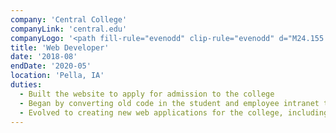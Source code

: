 ```yaml
---
company: 'Central College'
companyLink: 'central.edu'
companyLogo: '<path fill-rule="evenodd" clip-rule="evenodd" d="M24.155 44.143c-2.449 0-4.64.675-6.358 2.051-1.791 1.424-2.968 3.716-2.968 6.396 0 3.113 1.46 5.309 3.344 6.636 1.72 1.183 3.745 1.617 5.865 1.617 1.507 0 3.204-.362 3.721-.555.259-.096.542-.192.825-.241.353-.458.965-2.051 1.13-3.307-.094-.168-.447-.216-.613-.096-.541 1.424-1.884 3.451-4.921 3.451-3.863 0-6.996-2.8-6.996-7.867 0-4.996 3.062-7.337 6.665-7.337 3.416 0 4.476 1.883 4.83 3.523.164.145.517.121.635-.048a50.7 50.7 0 01-.33-3.548c-.197.023-.355-.018-.604-.082l-.055-.014c-1.108-.314-2.897-.579-4.17-.579zm9.457 11.29c0-2.694 1.189-4.237 2.787-4.237 2.302 0 3.127 2.644 3.127 4.726 0 1.885-.654 4.138-2.787 4.138s-3.127-2.4-3.127-4.628zm2.884 5.361c3.03 0 5.114-2.203 5.114-5.265 0-3.011-2.206-5.068-4.92-5.068-2.858 0-5.162 2.203-5.162 5.289 0 3.06 2.182 5.044 4.968 5.044zm10.719-.955c-.872-.122-.92-.367-.92-2.13v-8.714c0-.942.036-1.998.062-2.739.004-.106.008-.205.01-.296a.266.266 0 00-.242-.147c-.86.46-1.981.823-2.592 1.02l-.025.009c-.122.072-.122.416 0 .49l.241.146c.729.44.752.587.752 2.032v8.199c0 1.763-.023 2.008-.92 2.13l-.558.074c-.17.122-.12.539.049.612.726-.049 1.454-.073 2.326-.073.784-.001 1.568.023 2.35.073.17-.073.218-.49.049-.612l-.582-.074zm6.713 0c-.872-.122-.92-.367-.92-2.13v-8.714c0-.9.033-1.901.058-2.635l.014-.4a.266.266 0 00-.243-.147c-.865.461-1.991.826-2.6 1.023l-.017.006c-.12.072-.12.416 0 .49l.243.146c.727.44.752.587.752 2.032v8.199c0 1.763-.025 2.008-.923 2.13l-.557.074c-.17.122-.12.539.048.612a33.5 33.5 0 012.327-.073c.784-.001 1.568.023 2.35.073.171-.073.22-.49.05-.612l-.582-.074zm8.468-6.636c-.194.148-.727.245-2.52.245h-1.72c-.17 0-.17-.073-.17-.122.024-.808 1.26-2.13 2.69-2.13 1.405 0 1.866.856 1.866 1.542 0 .318-.073.417-.146.465zm-4.677 1.641c0-.612.025-.661.655-.661h4.482c1.018 0 1.358-.025 1.43-.172.049-.097.097-.293.097-.636 0-1.47-1.356-2.914-3.44-2.914-2.909 0-4.871 2.522-4.871 5.535 0 1.076.29 2.227 1.017 3.182.704.93 1.939 1.616 3.514 1.616 1.26 0 3.005-.611 3.805-2.277-.025-.22-.194-.368-.437-.294-.751.955-1.43 1.2-2.23 1.2-2.592 0-4.022-2.106-4.022-4.579zm12.893-5.556c1.478 0 2.155 1.396 2.155 3.06 0 1.495-.677 2.547-1.986 2.547-1.164 0-2.205-1.126-2.205-2.864 0-1.666.872-2.743 2.036-2.743zm-1.43 10.333c.338-.22 1.307-.27 2.084-.27h.824c1.744 0 2.762.638 2.762 2.131 0 1.397-1.43 2.62-3.586 2.62-2.206 0-3.247-1.101-3.247-2.424 0-.93.58-1.69 1.163-2.057zm7.002-9.158c.364-.048.412-.881.146-1.004h-1.962c-.534 0-.703-.049-1.478-.392a5.998 5.998 0 00-2.327-.49c-2.157 0-3.95 1.592-3.95 3.698 0 1.568.994 2.522 1.817 2.963 0 .123-.122.319-.242.465-.412.442-.872.857-1.285 1.127-.266.196-.362.294-.362.417 0 .856.824 1.689 1.767 1.934.22.147.026.367-.192.588-.229.23-.478.474-.72.71-.35.342-.686.67-.929.93-.17.195-.266.514-.266.907 0 1.223 1.041 2.84 4.022 2.84 3.15 0 6.035-1.96 6.035-4.629 0-2.448-2.036-2.693-3.393-2.693-.567 0-1.114.02-1.626.04-.45.017-.872.033-1.258.033-1.14 0-1.696-.465-1.696-1.028 0-.71.775-1.176 1.066-1.347.074.006.15.014.23.022.239.024.51.052.837.052 3.076 0 4.07-2.204 4.07-3.894 0-.416 0-.832-.048-1.249h1.745zm7.255 2.74c-.194.148-.728.245-2.52.245h-1.721c-.17 0-.17-.073-.17-.122.024-.808 1.26-2.13 2.69-2.13 1.405 0 1.867.856 1.867 1.542 0 .318-.074.417-.146.465zm-4.677 1.641c0-.612.024-.661.655-.661h4.482c1.018 0 1.356-.025 1.43-.172.049-.097.097-.293.097-.636 0-1.47-1.357-2.914-3.442-2.914-2.907 0-4.87 2.522-4.87 5.535 0 1.076.29 2.227 1.017 3.182.703.93 1.939 1.616 3.513 1.616 1.261 0 3.007-.611 3.805-2.277-.023-.22-.194-.368-.435-.294-.752.955-1.43 1.2-2.23 1.2-2.592 0-4.022-2.106-4.022-4.579zM4.15 43.077c1.959 1.423 4.331 2.115 7.254 2.115 1.832 0 3.937-.466 4.6-.727.275-.108.635-.24.984-.304l.053-.01.033-.045c.423-.579 1.196-2.627 1.394-4.424-.105-.197-.364-.286-.573-.286a.567.567 0 00-.427.18c-.586 1.63-2.132 4.365-5.892 4.365-5.036 0-8.419-4.027-8.419-10.02 0-6.882 4.141-9.334 8.016-9.334 3.224 0 5.175 1.511 5.814 4.516.11.1.274.159.45.159.23 0 .433-.095.533-.247l.028-.061-.004-.037c-.226-1.857-.373-3.825-.402-4.57l-.008-.154-.147.018a1.05 1.05 0 01-.116.007c-.165 0-.322-.043-.563-.108h-.003l-.07-.02c-1.436-.43-3.645-.753-5.137-.753-3.07 0-5.79.927-7.867 2.681C1.341 27.985 0 31.035 0 34.39c0 3.613 1.474 6.699 4.15 8.688zm17.895-9.926c.03-1.008 1.56-2.612 3.317-2.612 1.68 0 2.277 1.005 2.277 1.866 0 .369-.08.47-.15.519-.275.208-1.184.293-3.138.293h-2.178c-.128 0-.128-.025-.128-.066zm-1.29 7.457c.999 1.321 2.645 2.079 4.516 2.079 1.61 0 3.858-.778 4.9-2.978-.03-.284-.225-.474-.484-.474a.493.493 0 00-.221.057c-.83 1.055-1.629 1.485-2.755 1.485-3.456 0-5.003-2.867-5.003-5.707 0-.735 0-.75.741-.75h5.674c1.382 0 1.772-.032 1.887-.265.06-.121.131-.366.131-.845 0-1.855-1.66-3.775-4.44-3.775-3.564 0-6.252 3.049-6.252 7.091 0 1.08.227 2.664 1.307 4.082zm12.213-8.972c.981.66.981.844.981 2.277v6.427c0 2.644-.036 3.011-1.38 3.195l-.765.11c-.254.184-.182.808.074.918a46.811 46.811 0 013.416-.11c1.272 0 2.326.037 3.307.11.254-.11.327-.734.072-.918l-.654-.11c-1.308-.22-1.381-.55-1.381-3.195v-5.619c0-1.065.073-1.58.546-2.203.509-.698 1.707-1.286 3.09-1.286 2.47 0 3.415 1.543 3.415 3.636v5.472c0 2.644-.036 2.975-1.381 3.195l-.691.11c-.254.184-.182.808.074.918.98-.073 2.071-.11 3.379-.11 1.273 0 2.327.037 3.416.11.255-.11.327-.734.073-.918l-.8-.11c-1.308-.184-1.38-.55-1.38-3.194v-6.318c0-2.46-1.236-4.554-4.253-4.554-1.852 0-3.56.918-5.087 1.873-.256 0-.401-.184-.401-.404 0-.33 0-.881.073-1.726a.426.426 0 00-.399-.257c-.728.55-2.8 1.506-3.636 1.8-.181.11-.181.514-.036.66l.328.221zm21.66.772c0-.772.036-.882.653-.882h4.107c.328-.22.4-1.212-.035-1.542h-4.034c-.619 0-.655-.038-.655-.698v-1.653c-.145-.257-.582-.257-.764-.183-.363.734-1.054 1.726-1.526 2.166-.363.33-1.272.808-2.326 1.139-.145.22-.11.624.11.77h1.018c.726 0 .762.074.762 1.066v8.41c0 2.204.655 3.967 3.78 3.967 1.854 0 3.162-.92 3.816-1.69.072-.22-.072-.625-.364-.625-.049 0-.171.082-.321.183-.183.122-.406.271-.586.332a2.74 2.74 0 01-.982.183c-2.399 0-2.653-1.946-2.653-4.076v-6.867zm8.177-.772c.982.66.982.844.982 2.277v6.427c0 2.644-.037 2.975-1.381 3.195l-.69.11c-.256.184-.184.808.072.918.943-.073 2.035-.11 3.342-.11 1.273 0 2.327.037 4.035.11.254-.11.328-.734.072-.918l-1.307-.11c-1.381-.11-1.455-.55-1.455-3.195v-4.995c0-1.248.11-2.313.473-2.827.291-.405.727-.735 1.308-.735.509 0 1.055.22 1.6.588l.017.01c.245.141.426.246.782.246a1.62 1.62 0 001.562-1.689c0-.881-.726-1.468-1.635-1.468-1.345 0-2.725 1.138-3.997 2.203-.073-.037-.11-.147-.11-.33v-2.13c0-.148-.108-.221-.29-.258-.909.55-2.835 1.506-3.671 1.8-.181.11-.181.514-.036.66l.327.221zm18.237 10.76c-.363.368-1.489.919-2.217.919-1.853 0-2.29-1.58-2.29-2.204 0-1.432 1.055-1.983 3.2-2.718.653-.22 1.27-.367 1.489-.367.217 0 .363.074.363.478l-.072 2.167-.005.119c-.032.705-.054 1.189-.468 1.606zm.655-6.61c0 .55-.073.881-.619 1.065l-4.325 1.58c-2.325.844-3.016 1.689-3.016 3.121 0 1.028.436 1.946 1.126 2.57.619.552 1.49.846 2.545.846.96 0 1.725-.425 2.48-.843l.136-.076c.228-.126.427-.245.6-.35.383-.228.643-.384.817-.384.22 0 .437.293.583.514.617.808 1.489 1.139 2.362 1.139 1.781 0 3.053-1.433 3.053-1.617 0-.257-.11-.477-.254-.477-.08 0-.198.078-.326.163-.048.031-.097.064-.147.094a2.07 2.07 0 01-.908.22c-1.418 0-1.745-1.505-1.672-3.195l.217-6.39c.11-2.754-1.162-4.296-3.78-4.296-2.652 0-6.76 2.607-6.76 4.517 0 .33.182.514.51.514.544 0 1.526-.257 2.071-.698.291-.22.328-.661.363-1.25.074-1.137 1.31-1.652 2.327-1.652 2.253 0 2.689 1.836 2.652 3.196l-.035 1.689zm13.272 7.749c-1.308-.184-1.38-.55-1.38-3.195V26.774c0-1.374.052-2.909.09-4.015l.019-.538a.398.398 0 00-.364-.221c-1.303.694-3 1.244-3.912 1.538l-.013.005c-.182.11-.182.624 0 .735l.363.22c1.09.661 1.127.881 1.127 3.048V40.34c0 2.644-.037 3.011-1.38 3.195l-.837.11c-.255.184-.181.808.072.918a50.432 50.432 0 013.489-.11c1.273 0 2.327.037 3.526.11.254-.11.328-.734.072-.918l-.872-.11zM40.25 72.602c-.612-.092-.653-.103-.653-1.092v-3.856c0-.413.01-1.031.031-1.248-.01-.051-.05-.082-.112-.093-.419.238-1.133.485-1.98.65-.05.042-.05.196.01.248l.49.051c.46.052.49.3.49.98v3.268c0 .99-.04 1-.653 1.092l-.275.042c-.072.062-.072.268.02.299a34.38 34.38 0 012.888 0c.091-.031.091-.237.02-.3l-.276-.04zm6.349-3.493c-.564-.284-1.277-.644-1.277-1.332 0-.556.326-1.05.938-1.05.633 0 .98.566.98 1.143 0 .557-.205.96-.582 1.268l-.06-.03zm-.767.792c.857.423 1.428.928 1.428 1.733 0 .618-.46 1.01-1.01 1.01-.663 0-1.143-.516-1.143-1.289 0-.64.245-1.072.725-1.454zm1.332-.647c.442-.298.984-.663.984-1.384 0-1.01-.806-1.556-1.816-1.556-1.174 0-2.02.721-2.02 1.793 0 .763.622 1.33 1.162 1.609-.724.412-1.346.886-1.346 1.68 0 1.186 1.071 1.66 2.071 1.66 1.112 0 2.152-.588 2.152-1.784 0-.979-.703-1.567-1.336-1.917.048-.033.097-.067.149-.101zm8.165-2.992c0-.041-.03-.083-.092-.093l-2.653.35c-.163.021-.224.114-.265.279l-.551 2.01c-.071.268-.04.31.174.32 1.132.03 2.611.35 2.611 1.804 0 1.423-1.459 2.155-2.897 2.33-.092.104-.051.289.071.35 1.643-.06 3.826-1.205 3.826-3.051 0-1.618-1.48-2.052-2.285-2.196l-.715-.124c-.193-.03-.234-.082-.203-.195l.101-.371c.062-.228.082-.248.368-.29l2.112-.278c.204-.237.337-.567.398-.845zm6.26 2.526c.93-.464 1.092-.887 1.092-1.31 0-.66-.581-1.165-1.52-1.165-.405.001-.802.12-1.143.343-.34.223-.61.54-.775.915.02.124.122.217.225.165.346-.536.754-.855 1.254-.855.44 0 .796.299.796.876 0 .907-1.01 1.323-1.714 1.613-.111.046-.215.088-.306.13-.072.175.061.401.224.422.235-.217.602-.423.99-.423.867 0 1.296.702 1.296 1.567 0 1.258-1.041 1.98-1.52 1.98-.225 0-.378-.103-.562-.33a1.821 1.821 0 01-.02-.025c-.09-.117-.276-.357-.54-.357a.475.475 0 00-.48.485c0 .454.53.67 1.01.67 1.53 0 3.295-1.268 3.295-2.928 0-1.02-.704-1.546-1.479-1.618-.143-.01-.184-.083-.122-.155zm-41.343 1.648c0 .092.053.133.106.133.034 0 .067-.016.098-.048l.562-.568a.253.253 0 01.151-.063h12.769a.188.188 0 00.189-.19v-.255a.19.19 0 00-.189-.19H21.163a.256.256 0 01-.151-.063l-.563-.569c-.031-.031-.064-.047-.098-.047-.053 0-.106.04-.106.133v1.727zm60.192.085c.03.032.064.049.097.049.053 0 .107-.042.107-.134V68.71c0-.092-.054-.133-.107-.133-.033 0-.066.016-.097.047l-.563.569a.259.259 0 01-.151.063H66.954a.19.19 0 00-.188.19v.254a.188.188 0 00.189.19h12.768c.056.005.11.027.151.064l.563.568zm6.965-22.506a.88.88 0 01.34-.065c.123 0 .236.021.341.065a.882.882 0 01.29.196.878.878 0 01.26.63.873.873 0 01-.26.625.904.904 0 01-.29.198.882.882 0 01-.341.065.88.88 0 01-.34-.065.917.917 0 01-.288-.198.863.863 0 01-.264-.626.866.866 0 01.264-.629.893.893 0 01.288-.196zm.734-.132a1.009 1.009 0 00-.394-.076c-.141 0-.273.025-.395.076a1.04 1.04 0 00-.335.228 1.025 1.025 0 00-.227.333c-.05.122-.075.254-.075.397 0 .14.025.272.075.393.05.12.126.231.227.332s.213.177.335.228c.122.051.254.077.395.077a1.006 1.006 0 00.73-.305c.101-.1.177-.212.227-.332.05-.121.075-.252.075-.393 0-.143-.025-.275-.075-.396a1.021 1.021 0 00-.227-.334 1.035 1.035 0 00-.336-.228zm-.603.499h.171c.101 0 .172.015.213.044.041.03.062.079.062.15 0 .069-.02.118-.062.146-.04.03-.11.044-.212.044h-.172v-.384zm.547-.06c-.08-.056-.203-.083-.366-.083h-.397V49.4h.216v-.495h.092a.21.21 0 01.125.036c.035.023.08.08.134.168l.18.29h.24l-.192-.31a1.18 1.18 0 00-.111-.153.206.206 0 00-.08-.066.356.356 0 00.207-.101.275.275 0 00.073-.198c0-.112-.04-.195-.12-.25z" />'
title: 'Web Developer'
date: '2018-08'
endDate: '2020-05'
location: 'Pella, IA'
duties:
  - Built the website to apply for admission to the college
  - Began by converting old code in the student and employee intranet to newer, more maintainable code
  - Evolved to creating new web applications for the college, including a visual browser for the Facilities Management department
---
```

